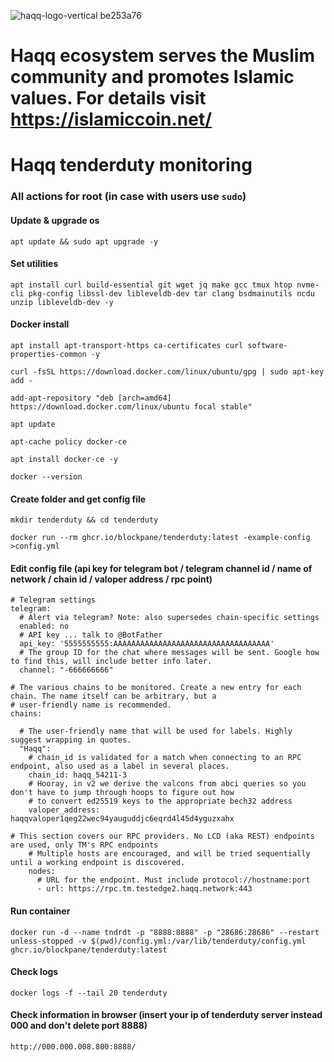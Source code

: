 ![haqq-logo-vertical be253a76](https://user-images.githubusercontent.com/65398578/196053994-fac5700d-ece2-4eae-a25b-208f22ca9fd4.png)
# Haqq ecosystem serves the Muslim community and promotes Islamic values. For details visit https://islamiccoin.net/
# Haqq tenderduty monitoring
### All actions for root (in case with users use `sudo`)
#### Update & upgrade os
```
apt update && sudo apt upgrade -y
```
#### Set utilities
```
apt install curl build-essential git wget jq make gcc tmux htop nvme-cli pkg-config libssl-dev libleveldb-dev tar clang bsdmainutils ncdu unzip libleveldb-dev -y
```
#### Docker install
```
apt install apt-transport-https ca-certificates curl software-properties-common -y
```
```
curl -fsSL https://download.docker.com/linux/ubuntu/gpg | sudo apt-key add -
```
```
add-apt-repository "deb [arch=amd64] https://download.docker.com/linux/ubuntu focal stable"
```
```
apt update
```
```
apt-cache policy docker-ce
```
```
apt install docker-ce -y
```
```
docker --version
```
#### Create folder and get config file
```
mkdir tenderduty && cd tenderduty
```
```
docker run --rm ghcr.io/blockpane/tenderduty:latest -example-config >config.yml
```
#### Edit config file (api key for telegram bot / telegram channel id / name of network / chain id / valoper address / rpc point)
```
# Telegram settings
telegram:
  # Alert via telegram? Note: also supersedes chain-specific settings
  enabled: no
  # API key ... talk to @BotFather
  api_key: '5555555555:AAAAAAAAAAAAAAAAAAAAAAAAAAAAAAAAAAA'
  # The group ID for the chat where messages will be sent. Google how to find this, will include better info later.
  channel: "-666666666"
```

```
# The various chains to be monitored. Create a new entry for each chain. The name itself can be arbitrary, but a
# user-friendly name is recommended.
chains:

  # The user-friendly name that will be used for labels. Highly suggest wrapping in quotes.
  "Haqq":
    # chain_id is validated for a match when connecting to an RPC endpoint, also used as a label in several places.
    chain_id: haqq_54211-3
    # Hooray, in v2 we derive the valcons from abci queries so you don't have to jump through hoops to figure out how
    # to convert ed25519 keys to the appropriate bech32 address
    valoper_address: haqqvaloper1qeg22wec94yauguddjc6eqrd4l45d4yguzxahx
```

```
# This section covers our RPC providers. No LCD (aka REST) endpoints are used, only TM's RPC endpoints
    # Multiple hosts are encouraged, and will be tried sequentially until a working endpoint is discovered.
    nodes:
      # URL for the endpoint. Must include protocol://hostname:port
      - url: https://rpc.tm.testedge2.haqq.network:443
```
#### Run container
```
docker run -d --name tndrdt -p "8888:8888" -p "28686:28686" --restart unless-stopped -v $(pwd)/config.yml:/var/lib/tenderduty/config.yml ghcr.io/blockpane/tenderduty:latest
```
#### Check logs
```
docker logs -f --tail 20 tenderduty
```
#### Check information in browser (insert your ip of tenderduty server instead 000 and don't delete port 8888)
```
http://000.000.008.800:8888/
```

